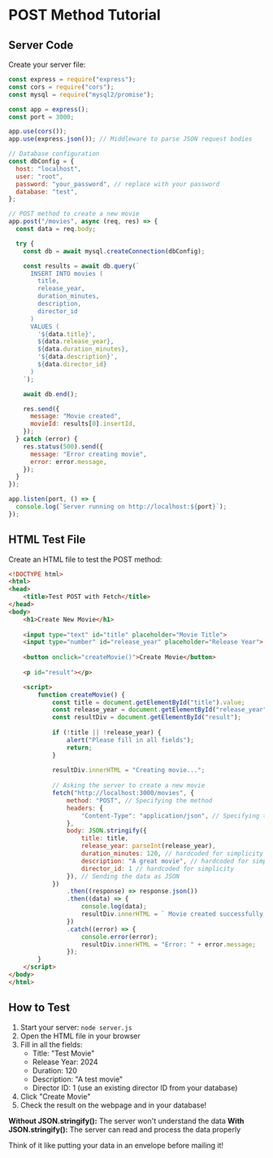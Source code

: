 # POST Method Tutorial

## Server Code

Create your server file:

```javascript
const express = require("express");
const cors = require("cors");
const mysql = require("mysql2/promise");

const app = express();
const port = 3000;

app.use(cors());
app.use(express.json()); // Middleware to parse JSON request bodies

// Database configuration
const dbConfig = {
  host: "localhost",
  user: "root",
  password: "your_password", // replace with your password
  database: "test",
};

// POST method to create a new movie
app.post("/movies", async (req, res) => {
  const data = req.body;

  try {
    const db = await mysql.createConnection(dbConfig);

    const results = await db.query(`
      INSERT INTO movies (
        title,
        release_year,
        duration_minutes,
        description,
        director_id
      )
      VALUES (
        '${data.title}',
        ${data.release_year},
        ${data.duration_minutes},
        '${data.description}',
        ${data.director_id}
      )
    `);

    await db.end();

    res.send({
      message: "Movie created",
      movieId: results[0].insertId,
    });
  } catch (error) {
    res.status(500).send({
      message: "Error creating movie",
      error: error.message,
    });
  }
});

app.listen(port, () => {
  console.log(`Server running on http://localhost:${port}`);
});

```

## HTML Test File

Create an HTML file to test the POST method:

```html
<!DOCTYPE html>
<html>
<head>
    <title>Test POST with Fetch</title>
</head>
<body>
    <h1>Create New Movie</h1>
    
    <input type="text" id="title" placeholder="Movie Title">
    <input type="number" id="release_year" placeholder="Release Year">
    
    <button onclick="createMovie()">Create Movie</button>
    
    <p id="result"></p>

    <script>
        function createMovie() {
            const title = document.getElementById("title").value;
            const release_year = document.getElementById("release_year").value;
            const resultDiv = document.getElementById("result");
            
            if (!title || !release_year) {
                alert("Please fill in all fields");
                return;
            }
            
            resultDiv.innerHTML = "Creating movie...";
            
            // Asking the server to create a new movie
            fetch("http://localhost:3000/movies", {
                method: "POST", // Specifying the method
                headers: {
                    "Content-Type": "application/json", // Specifying the content type
                },
                body: JSON.stringify({
                    title: title,
                    release_year: parseInt(release_year),
                    duration_minutes: 120, // hardcoded for simplicity
                    description: "A great movie", // hardcoded for simplicity
                    director_id: 1 // hardcoded for simplicity
                }), // Sending the data as JSON
            })
                .then((response) => response.json())
                .then((data) => {
                    console.log(data);
                    resultDiv.innerHTML = ` Movie created successfully! Movie ID: ${data.movieId}`;
                })
                .catch((error) => {
                    console.error(error);
                    resultDiv.innerHTML = "Error: " + error.message;
                });
        }
    </script>
</body>
</html>
```

## How to Test

1. Start your server: `node server.js`
2. Open the HTML file in your browser
3. Fill in all the fields:
   - Title: "Test Movie"
   - Release Year: 2024
   - Duration: 120
   - Description: "A test movie"
   - Director ID: 1 (use an existing director ID from your database)
4. Click "Create Movie"
5. Check the result on the webpage and in your database!


**Without JSON.stringify():** The server won't understand the data
**With JSON.stringify():** The server can read and process the data properly

Think of it like putting your data in an envelope before mailing it!
